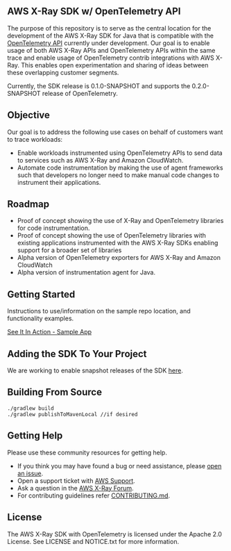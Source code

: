  ## AWS X-Ray SDK w/ OpenTelemetry API

The purpose of this repository is to serve as the central location for the development of the AWS X-Ray SDK for Java that is compatible with the [OpenTelemetry API](https://github.com/open-telemetry/opentelemetry-java/tree/master/api) currently under development. Our goal is to enable usage of both AWS X-Ray APIs and OpenTelemetry APIs within the same trace and enable usage of OpenTelemetry contrib integrations with AWS X-Ray. This enables open experimentation and sharing of ideas between these overlapping customer segments.

Currently, the SDK release is 0.1.0-SNAPSHOT and supports the 0.2.0-SNAPSHOT release of OpenTelemetry.

## Objective

Our goal is to address the following use cases on behalf of customers want to trace workloads:

* Enable workloads instrumented using OpenTelemetry APIs to send data to services such as AWS X-Ray and Amazon CloudWatch.
* Automate code instrumentation by making the use of agent frameworks such that developers no longer need to make manual code changes to instrument their applications.

## Roadmap

* Proof of concept showing the use of X-Ray and OpenTelemetry libraries for code instrumentation.
* Proof of concept showing the use of OpenTelemetry libraries with existing applications instrumented with the AWS X-Ray SDKs enabling support for a broader set of libraries
* Alpha version of OpenTelemetry exporters for AWS X-Ray and Amazon CloudWatch
* Alpha version of instrumentation agent for Java.

## Getting Started

Instructions to use/information on the sample repo location, and functionality examples.

[See It In Action - Sample App](https://github.com/aws-samples/aws-xray-sdk-with-opentelemetry-sample)

## Adding the SDK To Your Project

We are working to enable snapshot releases of the SDK [here](https://github.com/awslabs/aws-xray-sdk-with-opentelemetry/issues/8). 

## Building From Source

```
./gradlew build
./gradlew publishToMavenLocal //if desired
```

## Getting Help

Please use these community resources for getting help.

* If you think you may have found a bug or need assistance, please [open an issue](https://github.com/awslabs/aws-xray-sdk-with-opentelemetry/issues/new).
* Open a support ticket with [AWS Support](http://docs.aws.amazon.com/awssupport/latest/user/getting-started.html).
* Ask a question in the [AWS X-Ray Forum](https://forums.aws.amazon.com/forum.jspa?forumID=241&start=0).
* For contributing guidelines refer [CONTRIBUTING.md](https://github.com/awslabs/aws-xray-sdk-with-opentelemetry/blob/master/CONTRIBUTING.md).

## License

The AWS X-Ray SDK with OpenTelemetry is licensed under the Apache 2.0 License. See LICENSE and NOTICE.txt for more information.
